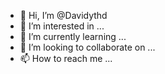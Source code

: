 - 👋 Hi, I’m @Davidythd
- 👀 I’m interested in ...
- 🌱 I’m currently learning ...
- 💞️ I’m looking to collaborate on ...
- 📫 How to reach me ...

<!---
Davidythd/Davidythd is a ✨ special ✨ repository because its `README.md` (this file) appears on your GitHub profile.
You can click the Preview link to take a look at your changes.
--->
